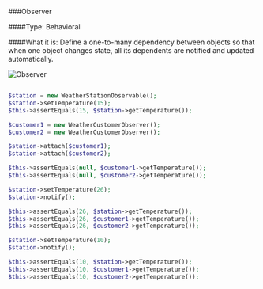 ###Observer

####Type: Behavioral

####What it is:
Define a one-to-many dependency between objects so that when one object changes state, all its dependents are notified and updated automatically.

![Observer](https://habrastorage.org/getpro/habr/post_images/cad/355/d48/cad355d48e3b9a2debcad55bc6504beb.jpg)

```php

$station = new WeatherStationObservable();
$station->setTemperature(15);
$this->assertEquals(15, $station->getTemperature());

$customer1 = new WeatherCustomerObserver();
$customer2 = new WeatherCustomerObserver();

$station->attach($customer1);
$station->attach($customer2);

$this->assertEquals(null, $customer1->getTemperature());
$this->assertEquals(null, $customer2->getTemperature());

$station->setTemperature(26);
$station->notify();

$this->assertEquals(26, $station->getTemperature());
$this->assertEquals(26, $customer1->getTemperature());
$this->assertEquals(26, $customer2->getTemperature());

$station->setTemperature(10);
$station->notify();

$this->assertEquals(10, $station->getTemperature());
$this->assertEquals(10, $customer1->getTemperature());
$this->assertEquals(10, $customer2->getTemperature());

```
